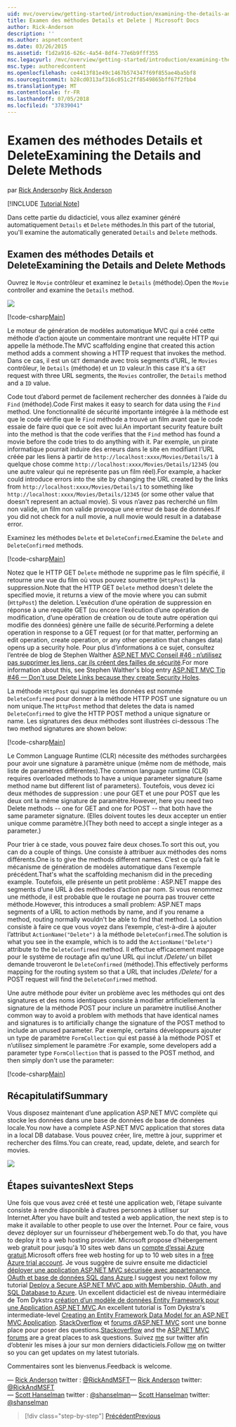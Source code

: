 ```yaml
---
uid: mvc/overview/getting-started/introduction/examining-the-details-and-delete-methods
title: Examen des méthodes Details et Delete | Microsoft Docs
author: Rick-Anderson
description: ''
ms.author: aspnetcontent
ms.date: 03/26/2015
ms.assetid: f1d2a916-626c-4a54-8df4-77e6b9fff355
msc.legacyurl: /mvc/overview/getting-started/introduction/examining-the-details-and-delete-methods
msc.type: authoredcontent
ms.openlocfilehash: ce4413f81e49c1467b574347f69f855ae4ba5bf8
ms.sourcegitcommit: b28cd0313af316c051c2ff8549865bff67f2fbb4
ms.translationtype: MT
ms.contentlocale: fr-FR
ms.lasthandoff: 07/05/2018
ms.locfileid: "37839041"
---
```

<a name="examining-the-details-and-delete-methods"></a><span data-ttu-id="a3f10-102">Examen des méthodes Details et Delete</span><span class="sxs-lookup"><span data-stu-id="a3f10-102">Examining the Details and Delete Methods</span></span>
====================
<span data-ttu-id="a3f10-103">par [Rick Anderson](https://github.com/Rick-Anderson)</span><span class="sxs-lookup"><span data-stu-id="a3f10-103">by [Rick Anderson](https://github.com/Rick-Anderson)</span></span>

[!INCLUDE [Tutorial Note](sample/code-location.md)]

<span data-ttu-id="a3f10-104">Dans cette partie du didacticiel, vous allez examiner généré automatiquement `Details` et `Delete` méthodes.</span><span class="sxs-lookup"><span data-stu-id="a3f10-104">In this part of the tutorial, you'll examine the automatically generated `Details` and `Delete` methods.</span></span>

## <a name="examining-the-details-and-delete-methods"></a><span data-ttu-id="a3f10-105">Examen des méthodes Details et Delete</span><span class="sxs-lookup"><span data-stu-id="a3f10-105">Examining the Details and Delete Methods</span></span>

<span data-ttu-id="a3f10-106">Ouvrez le `Movie` contrôleur et examinez le `Details` (méthode).</span><span class="sxs-lookup"><span data-stu-id="a3f10-106">Open the `Movie` controller and examine the `Details` method.</span></span>

![](examining-the-details-and-delete-methods/_static/image1.png)

[!code-csharp[Main](examining-the-details-and-delete-methods/samples/sample1.cs)]

<span data-ttu-id="a3f10-107">Le moteur de génération de modèles automatique MVC qui a créé cette méthode d’action ajoute un commentaire montrant une requête HTTP qui appelle la méthode.</span><span class="sxs-lookup"><span data-stu-id="a3f10-107">The MVC scaffolding engine that created this action method adds a comment showing a HTTP request that invokes the method.</span></span> <span data-ttu-id="a3f10-108">Dans ce cas, il est un `GET` demande avec trois segments d’URL, le `Movies` contrôleur, le `Details` (méthode) et un `ID` valeur.</span><span class="sxs-lookup"><span data-stu-id="a3f10-108">In this case it's a `GET` request with three URL segments, the `Movies` controller, the `Details` method and a `ID` value.</span></span>

<span data-ttu-id="a3f10-109">Code tout d’abord permet de facilement rechercher des données à l’aide du `Find` (méthode).</span><span class="sxs-lookup"><span data-stu-id="a3f10-109">Code First makes it easy to search for data using the `Find` method.</span></span> <span data-ttu-id="a3f10-110">Une fonctionnalité de sécurité importante intégrée à la méthode est que le code vérifie que le `Find` méthode a trouvé un film avant que le code essaie de faire quoi que ce soit avec lui.</span><span class="sxs-lookup"><span data-stu-id="a3f10-110">An important security feature built into the method is that the code verifies that the `Find` method has found a movie before the code tries to do anything with it.</span></span> <span data-ttu-id="a3f10-111">Par exemple, un pirate informatique pourrait induire des erreurs dans le site en modifiant l’URL créée par les liens à partir de `http://localhost:xxxx/Movies/Details/1` à quelque chose comme `http://localhost:xxxx/Movies/Details/12345` (ou une autre valeur qui ne représente pas un film réel).</span><span class="sxs-lookup"><span data-stu-id="a3f10-111">For example, a hacker could introduce errors into the site by changing the URL created by the links from `http://localhost:xxxx/Movies/Details/1` to something like `http://localhost:xxxx/Movies/Details/12345` (or some other value that doesn't represent an actual movie).</span></span> <span data-ttu-id="a3f10-112">Si vous n’avez pas recherché un film non valide, un film non valide provoque une erreur de base de données.</span><span class="sxs-lookup"><span data-stu-id="a3f10-112">If you did not check for a null movie, a null movie would result in a database error.</span></span>

<span data-ttu-id="a3f10-113">Examinez les méthodes `Delete` et `DeleteConfirmed`.</span><span class="sxs-lookup"><span data-stu-id="a3f10-113">Examine the `Delete` and `DeleteConfirmed` methods.</span></span>

[!code-csharp[Main](examining-the-details-and-delete-methods/samples/sample2.cs?highlight=17)]

<span data-ttu-id="a3f10-114">Notez que le HTTP GET `Delete` méthode ne supprime pas le film spécifié, il retourne une vue du film où vous pouvez soumettre (`HttpPost`) la suppression.</span><span class="sxs-lookup"><span data-stu-id="a3f10-114">Note that the HTTP GET `Delete` method doesn't delete the specified movie, it returns a view of the movie where you can submit (`HttpPost`) the deletion.</span></span> <span data-ttu-id="a3f10-115">L’exécution d’une opération de suppression en réponse à une requête GET (ou encore l’exécution d’une opération de modification, d’une opération de création ou de toute autre opération qui modifie des données) génère une faille de sécurité.</span><span class="sxs-lookup"><span data-stu-id="a3f10-115">Performing a delete operation in response to a GET request (or for that matter, performing an edit operation, create operation, or any other operation that changes data) opens up a security hole.</span></span> <span data-ttu-id="a3f10-116">Pour plus d’informations à ce sujet, consultez l’entrée de blog de Stephen Walther [ASP.NET MVC Conseil #46 : n’utilisez pas supprimer les liens, car ils créent des failles de sécurité](http://stephenwalther.com/blog/archive/2009/01/21/asp.net-mvc-tip-46-ndash-donrsquot-use-delete-links-because.aspx).</span><span class="sxs-lookup"><span data-stu-id="a3f10-116">For more information about this, see Stephen Walther's blog entry [ASP.NET MVC Tip #46 — Don't use Delete Links because they create Security Holes](http://stephenwalther.com/blog/archive/2009/01/21/asp.net-mvc-tip-46-ndash-donrsquot-use-delete-links-because.aspx).</span></span>

<span data-ttu-id="a3f10-117">La méthode `HttpPost` qui supprime les données est nommée `DeleteConfirmed` pour donner à la méthode HTTP POST une signature ou un nom unique.</span><span class="sxs-lookup"><span data-stu-id="a3f10-117">The `HttpPost` method that deletes the data is named `DeleteConfirmed` to give the HTTP POST method a unique signature or name.</span></span> <span data-ttu-id="a3f10-118">Les signatures des deux méthodes sont illustrées ci-dessous :</span><span class="sxs-lookup"><span data-stu-id="a3f10-118">The two method signatures are shown below:</span></span>

[!code-csharp[Main](examining-the-details-and-delete-methods/samples/sample3.cs)]

<span data-ttu-id="a3f10-119">Le Common Language Runtime (CLR) nécessite des méthodes surchargées pour avoir une signature à paramètre unique (même nom de méthode, mais liste de paramètres différentes).</span><span class="sxs-lookup"><span data-stu-id="a3f10-119">The common language runtime (CLR) requires overloaded methods to have a unique parameter signature (same method name but different list of parameters).</span></span> <span data-ttu-id="a3f10-120">Toutefois, vous devez ici deux méthodes de suppression : une pour GET et une pour POST que les deux ont la même signature de paramètre.</span><span class="sxs-lookup"><span data-stu-id="a3f10-120">However, here you need two Delete methods -- one for GET and one for POST -- that both have the same parameter signature.</span></span> <span data-ttu-id="a3f10-121">(Elles doivent toutes les deux accepter un entier unique comme paramètre.)</span><span class="sxs-lookup"><span data-stu-id="a3f10-121">(They both need to accept a single integer as a parameter.)</span></span>

<span data-ttu-id="a3f10-122">Pour trier à ce stade, vous pouvez faire deux choses.</span><span class="sxs-lookup"><span data-stu-id="a3f10-122">To sort this out, you can do a couple of things.</span></span> <span data-ttu-id="a3f10-123">Une consiste à attribuer aux méthodes des noms différents.</span><span class="sxs-lookup"><span data-stu-id="a3f10-123">One is to give the methods different names.</span></span> <span data-ttu-id="a3f10-124">C’est ce qu’a fait le mécanisme de génération de modèles automatique dans l’exemple précédent.</span><span class="sxs-lookup"><span data-stu-id="a3f10-124">That's what the scaffolding mechanism did in the preceding example.</span></span> <span data-ttu-id="a3f10-125">Toutefois, elle présente un petit problème : ASP.NET mappe des segments d’une URL à des méthodes d’action par nom. Si vous renommez une méthode, il est probable que le routage ne pourra pas trouver cette méthode.</span><span class="sxs-lookup"><span data-stu-id="a3f10-125">However, this introduces a small problem: ASP.NET maps segments of a URL to action methods by name, and if you rename a method, routing normally wouldn't be able to find that method.</span></span> <span data-ttu-id="a3f10-126">La solution consiste à faire ce que vous voyez dans l’exemple, c’est-à-dire à ajouter l’attribut `ActionName("Delete")` à la méthode `DeleteConfirmed`.</span><span class="sxs-lookup"><span data-stu-id="a3f10-126">The solution is what you see in the example, which is to add the `ActionName("Delete")` attribute to the `DeleteConfirmed` method.</span></span> <span data-ttu-id="a3f10-127">Il effectue efficacement mappage pour le système de routage afin qu’une URL qui inclut */Delete/* un billet demande trouveront le `DeleteConfirmed` (méthode).</span><span class="sxs-lookup"><span data-stu-id="a3f10-127">This effectively performs mapping for the routing system so that a URL that includes */Delete/* for a POST request will find the `DeleteConfirmed` method.</span></span>

<span data-ttu-id="a3f10-128">Une autre méthode pour éviter un problème avec les méthodes qui ont des signatures et des noms identiques consiste à modifier artificiellement la signature de la méthode POST pour inclure un paramètre inutilisé.</span><span class="sxs-lookup"><span data-stu-id="a3f10-128">Another common way to avoid a problem with methods that have identical names and signatures is to artificially change the signature of the POST method to include an unused parameter.</span></span> <span data-ttu-id="a3f10-129">Par exemple, certains développeurs ajouter un type de paramètre `FormCollection` qui est passé à la méthode POST et n’utilisez simplement le paramètre :</span><span class="sxs-lookup"><span data-stu-id="a3f10-129">For example, some developers add a parameter type `FormCollection` that is passed to the POST method, and then simply don't use the parameter:</span></span>

[!code-csharp[Main](examining-the-details-and-delete-methods/samples/sample4.cs)]

## <a name="summary"></a><span data-ttu-id="a3f10-130">Récapitulatif</span><span class="sxs-lookup"><span data-stu-id="a3f10-130">Summary</span></span>

<span data-ttu-id="a3f10-131">Vous disposez maintenant d’une application ASP.NET MVC complète qui stocke les données dans une base de données de base de données locale.</span><span class="sxs-lookup"><span data-stu-id="a3f10-131">You now have a complete ASP.NET MVC application that stores data in a local DB database.</span></span> <span data-ttu-id="a3f10-132">Vous pouvez créer, lire, mettre à jour, supprimer et rechercher des films.</span><span class="sxs-lookup"><span data-stu-id="a3f10-132">You can create, read, update, delete, and search for movies.</span></span>

![](examining-the-details-and-delete-methods/_static/image2.png)

## <a name="next-steps"></a><span data-ttu-id="a3f10-133">Étapes suivantes</span><span class="sxs-lookup"><span data-stu-id="a3f10-133">Next Steps</span></span>

<span data-ttu-id="a3f10-134">Une fois que vous avez créé et testé une application web, l’étape suivante consiste à rendre disponible à d’autres personnes à utiliser sur Internet.</span><span class="sxs-lookup"><span data-stu-id="a3f10-134">After you have built and tested a web application, the next step is to make it available to other people to use over the Internet.</span></span> <span data-ttu-id="a3f10-135">Pour ce faire, vous devez déployer sur un fournisseur d’hébergement web.</span><span class="sxs-lookup"><span data-stu-id="a3f10-135">To do that, you have to deploy it to a web hosting provider.</span></span> <span data-ttu-id="a3f10-136">Microsoft propose d’hébergement web gratuit pour jusqu'à 10 sites web dans un [compte d’essai Azure gratuit](https://www.windowsazure.com/pricing/free-trial/?WT.mc_id=A443DD604).</span><span class="sxs-lookup"><span data-stu-id="a3f10-136">Microsoft offers free web hosting for up to 10 web sites in a [free Azure trial account](https://www.windowsazure.com/pricing/free-trial/?WT.mc_id=A443DD604).</span></span> <span data-ttu-id="a3f10-137">Je vous suggère de suivre ensuite me didacticiel [déployer une application ASP.NET MVC sécurisée avec appartenance, OAuth et base de données SQL dans Azure](https://docs.microsoft.com/aspnet/core/security/authorization/secure-data).</span><span class="sxs-lookup"><span data-stu-id="a3f10-137">I suggest you next follow my tutorial [Deploy a Secure ASP.NET MVC app with Membership, OAuth, and SQL Database to Azure](https://docs.microsoft.com/aspnet/core/security/authorization/secure-data).</span></span> <span data-ttu-id="a3f10-138">Un excellent didacticiel est de niveau intermédiaire de Tom Dykstra [création d’un modèle de données Entity Framework pour une Application ASP.NET MVC](../getting-started-with-ef-using-mvc/creating-an-entity-framework-data-model-for-an-asp-net-mvc-application.md).</span><span class="sxs-lookup"><span data-stu-id="a3f10-138">An excellent tutorial is Tom Dykstra's intermediate-level [Creating an Entity Framework Data Model for an ASP.NET MVC Application](../getting-started-with-ef-using-mvc/creating-an-entity-framework-data-model-for-an-asp-net-mvc-application.md).</span></span> <span data-ttu-id="a3f10-139">[StackOverflow](http://stackoverflow.com/help) et [forums d’ASP.NET MVC](https://forums.asp.net/1146.aspx) sont une bonne place pour poser des questions.</span><span class="sxs-lookup"><span data-stu-id="a3f10-139">[Stackoverflow](http://stackoverflow.com/help) and the [ASP.NET MVC forums](https://forums.asp.net/1146.aspx) are a great places to ask questions.</span></span> <span data-ttu-id="a3f10-140">Suivez [me](https://twitter.com/RickAndMSFT) sur twitter afin d’obtenir les mises à jour sur mon derniers didacticiels.</span><span class="sxs-lookup"><span data-stu-id="a3f10-140">Follow [me](https://twitter.com/RickAndMSFT) on twitter so you can get updates on my latest tutorials.</span></span>

<span data-ttu-id="a3f10-141">Commentaires sont les bienvenus.</span><span class="sxs-lookup"><span data-stu-id="a3f10-141">Feedback is welcome.</span></span>

<span data-ttu-id="a3f10-142">— [Rick Anderson](https://blogs.msdn.com/rickAndy) twitter : [@RickAndMSFT](https://twitter.com/RickAndMSFT)</span><span class="sxs-lookup"><span data-stu-id="a3f10-142">— [Rick Anderson](https://blogs.msdn.com/rickAndy) twitter: [@RickAndMSFT](https://twitter.com/RickAndMSFT)</span></span>  
<span data-ttu-id="a3f10-143">— [Scott Hanselman](http://www.hanselman.com/blog/) twitter : [@shanselman](https://twitter.com/shanselman)</span><span class="sxs-lookup"><span data-stu-id="a3f10-143">— [Scott Hanselman](http://www.hanselman.com/blog/) twitter: [@shanselman](https://twitter.com/shanselman)</span></span>

> [!div class="step-by-step"]
> [<span data-ttu-id="a3f10-144">Précédent</span><span class="sxs-lookup"><span data-stu-id="a3f10-144">Previous</span></span>](adding-validation.md)
